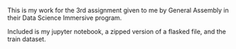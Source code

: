 This is my work for the 3rd assignment given to me by General Assembly in their Data Science Immersive program.

Included is my jupyter notebook, a zipped version of a flasked file, and the train dataset.
